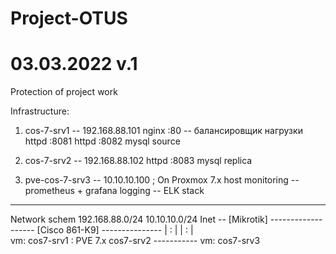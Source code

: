 # Project-OTUS
# 03.03.2022 v.1

Protection of project work

Infrastructure:

 1. cos-7-srv1 -- 192.168.88.101
        nginx :80	-- балансировщик нагрузки
        httpd :8081
        httpd :8082
        mysql source

 2. cos-7-srv2 -- 192.168.88.102
        httpd :8083
        mysql replica

 3. pve-cos-7-srv3 -- 10.10.10.100 ; On Proxmox 7.x host
        monitoring -- prometheus + grafana
        logging	   -- ELK stack

--------------------------------------------
Network schem
                     192.168.88.0/24                   10.10.10.0/24
Inet -- [Mikrotik] ------------------- [Cisco 861-K9] ---------------
                    |          :                             |
                    |          :                             |          
            vm: cos7-srv1      :                          PVE 7.x
                           cos7-srv2                    -----------
                        		                vm: cos7-srv3


